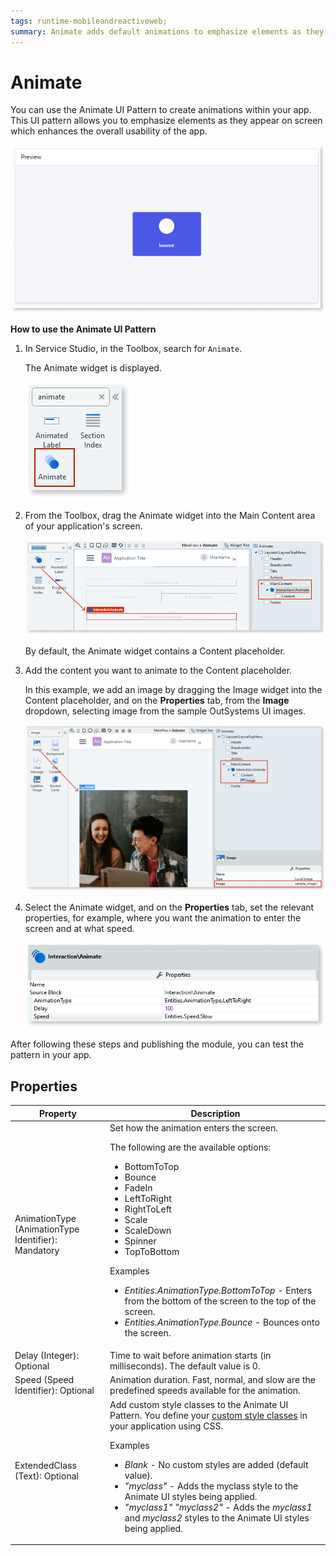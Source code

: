 ```yaml
---
tags: runtime-mobileandreactiveweb;  
summary: Animate adds default animations to emphasize elements as they appear on the screen.
---
```


# Animate

You can use the Animate UI Pattern to create animations within your app. This UI pattern allows you to emphasize elements as they appear on screen which enhances the overall usability of the app.

![](<images/animate-2-ss.png?width=800>)

**How to use the Animate UI Pattern**

1. In Service Studio, in the Toolbox, search for `Animate`.

    The Animate widget is displayed.

    ![](<images/animate-3-ss.png>)

1. From the Toolbox, drag the Animate widget into the Main Content area of your application's screen.

    ![](<images/animate-1-ss.png>)

    By default, the Animate widget contains a Content placeholder.

1. Add the content you want to animate to the Content placeholder. 

    In this example, we add an image by dragging the Image widget into the Content placeholder, and on the **Properties** tab, from the **Image** dropdown, selecting image from the sample OutSystems UI images.

    ![](<images/animate-4-ss.png?width=800>)

1. Select the Animate widget, and on the **Properties** tab, set the relevant properties, for example, where you want the animation to enter the screen and at what speed.

    ![](<images/animate-5-ss.png>)

After following these steps and publishing the module, you can test the pattern in your app.

## Properties

| Property |  Description |
|---|---|
| AnimationType (AnimationType Identifier): Mandatory | Set how the animation enters the screen. <p>The following are the available options: <ul><li>BottomToTop</li> <li>Bounce</li><li>FadeIn</li><li>LeftToRight</li><li>RightToLeft</li><li>Scale</li><li>ScaleDown</li><li>Spinner</li><li>TopToBottom</li></ul></p> <p>Examples <ul><li>_Entities.AnimationType.BottomToTop_ - Enters from the bottom of the screen to the top of the screen.</li><li>_Entities.AnimationType.Bounce_ - Bounces onto the screen.</li></ul></p> | 
| Delay (Integer): Optional | Time to wait before animation starts (in milliseconds). The default value is 0. | 
| Speed (Speed Identifier): Optional | Animation duration. Fast, normal, and slow are the predefined speeds available for the animation.| 
| ExtendedClass (Text): Optional  |   Add custom style classes to the Animate UI Pattern. You define your [custom style classes](../../../../../develop/ui/look-feel/css.md) in your application using CSS. <p>Examples <ul><li>_Blank_ - No custom styles are added (default value).</li><li>_"myclass"_ - Adds the myclass style to the Animate UI styles being applied.</li><li>_"myclass1" "myclass2"_ - Adds the _myclass1_ and _myclass2_ styles to the Animate UI styles being applied.</li></ul></p> |
